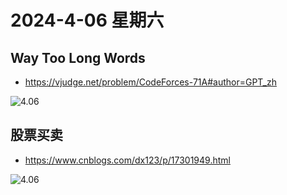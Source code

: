 # 2024-4-06 星期六

##  Way Too Long Words

- https://vjudge.net/problem/CodeForces-71A#author=GPT_zh

![4.06](https://img2.imgtp.com/2024/04/06/GLN2RzEn.png)

## 股票买卖

- https://www.cnblogs.com/dx123/p/17301949.html

![4.06](https://img2.imgtp.com/2024/04/06/Lum6w0K2.png)